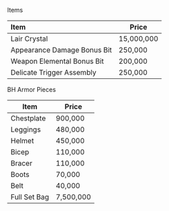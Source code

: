 Items

| Item                        | Price      |
| :-------------------------- | ---------- |
| Lair Crystal                | 15,000,000 |
| Appearance Damage Bonus Bit | 250,000    |
| Weapon Elemental Bonus Bit  | 200,000    |
| Delicate Trigger Assembly   | 250,000    |

BH Armor Pieces

| Item         | Price     |
| ------------ | --------- |
| Chestplate   | 900,000   |
| Leggings     | 480,000   |
| Helmet       | 450,000   |
| Bicep        | 110,000   |
| Bracer       | 110,000   |
| Boots        | 70,000    |
| Belt         | 40,000    |
| Full Set Bag | 7,500,000 |
